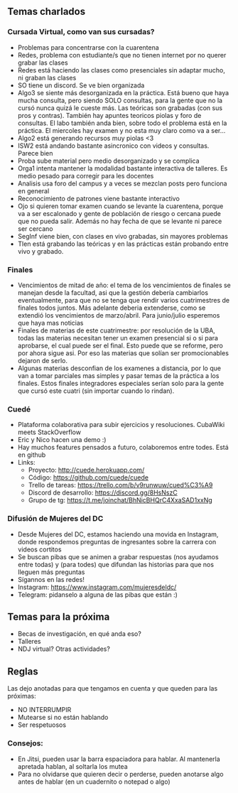 ## Temas charlados

### Cursada Virtual, como van sus cursadas?
- Problemas para concentrarse con la cuarentena
- Redes, problema con estudiante/s que no tienen internet por no querer grabar las clases
- Redes está haciendo las clases como presenciales sin adaptar mucho, ni graban las clases
- SO tiene un discord. Se ve bien organizada
- Algo3 se siente más desorganizada en la práctica. Está bueno que haya mucha consulta, pero siendo SOLO consultas, para la gente que no la cursó nunca quizá le cueste más. Las teóricas son grabadas (con sus pros y contras). También hay apuntes teoricos piolas y foro de consultas. El labo también anda bien, sobre todo el problema está en la práctica. El miercoles hay examen y no esta muy claro como va a ser...
- Algo2 está generando recursos muy piolas <3
- ISW2 está andando bastante asincronico con videos y consultas. Parece bien
- Proba sube material pero medio desorganizado y se complica
- Orga1 intenta mantener la modalidad bastante interactiva de talleres. Es medio pesado para corregir para les docentes
- Analisis usa foro del campus y a veces se mezclan posts pero funciona en general
- Reconocimiento de patrones viene bastante interactivo
- Ojo si quieren tomar examen cuando se levante la cuarentena, porque va a ser escalonado y gente de población de riesgo o cercana puede que no pueda salir. Además no hay fecha de que se levante ni parece ser cercano
- SegInf viene bien, con clases en vivo grabadas, sin mayores problemas
- Tlen está grabando las teóricas y en las prácticas están probando entre vivo y grabado.

### Finales
- Vencimientos de mitad de año: el tema de los vencimientos de finales se manejan desde la facultad, asi que la gestión debería cambiarlos eventualmente, para que no se tenga que rendir varios cuatrimestres de finales todos juntos. Más adelante deberia extenderse, como se extendió los vencimientos de marzo/abril. Para junio/julio esperemos que haya mas noticias
- Finales de materias de este cuatrimestre: por resolución de la UBA, todas las materias necesitan tener un examen presencial si o si para aprobarse, el cual puede ser el final. Esto puede que se reforme, pero por ahora sigue asi. Por eso las materias que solían ser promocionables dejaron de serlo.
- Algunas materias desconfian de los examenes a distancia, por lo que van a tomar parciales mas simples y pasar temas de la práctica a los finales. Estos finales integradores especiales serían solo para la gente que cursó este cuatri (sin importar cuando lo rindan).

### Cuedé
- Plataforma colaborativa para subir ejercicios y resoluciones. CubaWiki meets StackOverflow
- Eric y Nico hacen una demo :)
- Hay muchos features pensados a futuro, colaboremos entre todes. Está en github
- Links:
    - Proyecto: http://cuede.herokuapp.com/
    - Código: https://github.com/cuede/cuede
    - Trello de tareas: https://trello.com/b/v9runwuw/cued%C3%A9
    - Discord de desarrollo: https://discord.gg/8HsNszC
    - Grupo de tg: https://t.me/joinchat/BhNicBHQrC4XxaSAD1xxNg

### Difusión de Mujeres del DC
- Desde Mujeres del DC, estamos haciendo una movida en Instagram, donde respondemos preguntas de ingresantes sobre la carrera con videos cortitos
- Se buscan pibas que se animen a grabar respuestas (nos ayudamos entre todas) y (para todes) que difundan las historias para que nos lleguen más preguntas
- Sígannos en las redes!
- Instagram: https://www.instagram.com/mujeresdeldc/
- Telegram: pidanselo a alguna de las pibas que están :)

## Temas para la próxima

- Becas de investigación, en qué anda eso?
- Talleres
- NDJ virtual? Otras actividades?

## Reglas

Las dejo anotadas para que tengamos en cuenta y que queden para las próximas:

- NO INTERRUMPIR
- Mutearse si no están hablando
- Ser respetuosos

### Consejos:
- En Jitsi, pueden usar la barra espaciadora para hablar. Al mantenerla apretada hablan, al soltarla los mutea
- Para no olvidarse que quieren decir o perderse, pueden anotarse algo antes de hablar (en un cuadernito o notepad o algo)






